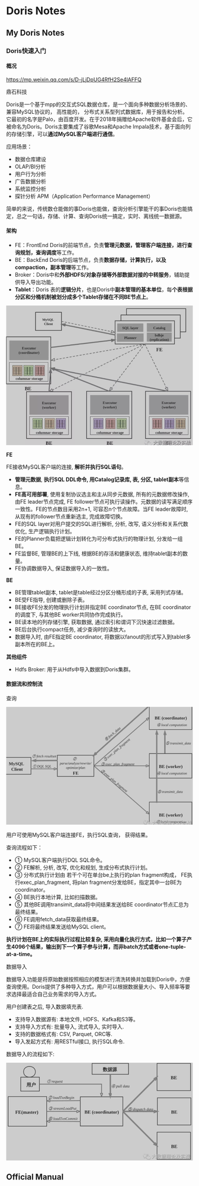 # Doris Notes

## My Doris Notes

### Doris快速入门

#### 概况

https://mp.weixin.qq.com/s/D-jLjDpUG4RfH2Se4lAFFQ

鼎石科技

Doris是一个基于mpp的交互式SQL数据仓库，是一个面向多种数据分析场景的、 兼容MySQL协议的， 高性能的， 分布式关系型列式数据库，用于报告和分析。它最初的名字是Palo，由百度开发。在于2018年捐赠给Apache软件基金会后，它被命名为Doris。Doris主要集成了谷歌Mesa和Apache Impala技术，基于面向列的存储引擎，可以**通过MySQL客户端进行通信**。

应用场景：

- 数据仓库建设
- OLAP/BI分析
- 用户行为分析
- 广告数据分析
- 系统监控分析
- 探针分析 APM（Application Performance Management）

简单的来说，传统数仓能做的事Doris也能做，查询分析引擎能干的事Doris也能搞定，总之一句话，存储、计算、查询Doris统一搞定，实时、离线统一数据源。

#### 架构

- FE：FrontEnd Doris的前端节点，负责**管理元数据，管理客户端连接，进行查询规划，查询调度**等工作。
- BE：BackEnd Doris的后端节点，负责**数据存储，计算执行，以及compaction，副本管理**等工作。
- Broker：Doris中和**外部HDFS/对象存储等外部数据对接的中转服务**，辅助提供导入导出功能。
- **Tablet**：Doris 表的**逻辑分片**，也是Doris中**副本管理的基本单位**，每**个表根据分区和分桶机制被划分成多个Tablet存储在不同BE节点上**。

**![image-20211114230245464](DorisNotes.assets/image-20211114230245464.png)**

**FE**

FE接收MySQL客户端的连接, **解析并执行SQL语句**。

- **管理元数据**, **执行SQL DDL命令, 用Catalog记录库, 表, 分区, tablet副本**等信息。
- **FE高可用部署**, 使用复制协议选主和主从同步元数据, 所有的元数据修改操作, 由FE leader节点完成, FE follower节点可执行读操作。元数据的读写满足顺序一致性。FE的节点数目采用2n+1, 可容忍n个节点故障。当FE leader故障时, 从现有的follower节点重新选主, 完成故障切换。
- FE的SQL layer对用户提交的SQL进行解析, 分析, 改写, 语义分析和关系代数优化, 生产逻辑执行计划。
- FE的Planner负载把逻辑计划转化为可分布式执行的物理计划, 分发给一组BE。
- FE监督BE, 管理BE的上下线, 根据BE的存活和健康状态, 维持tablet副本的数量。
- FE协调数据导入, 保证数据导入的一致性。

**BE**

- BE管理tablet副本, tablet是table经过分区分桶形成的子表, 采用列式存储。
- BE受FE指导, 创建或删除子表。
- BE接收FE分发的物理执行计划并指定BE coordinator节点, 在BE coordinator的调度下, 与其他BE worker共同协作完成执行。
- BE读本地的列存储引擎, 获取数据, 通过索引和谓词下沉快速过滤数据。
- BE后台执行compact任务, 减少查询时的读放大。
- 数据导入时, 由FE指定BE coordinator, 将数据以fanout的形式写入到tablet多副本所在的BE上。

**其他组件**

- Hdfs Broker: 用于从Hdfs中导入数据到Doris集群。

#### 数据流和控制流

查询

![image-20211114232038315](DorisNotes.assets/image-20211114232038315.png)

用户可使用MySQL客户端连接FE，执行SQL查询， 获得结果。

查询流程如下：

- ① MySQL客户端执行DQL SQL命令。
- ② FE解析, 分析, 改写, 优化和规划, 生成分布式执行计划。
- ③ 分布式执行计划由 若干个可在单台be上执行的plan fragment构成， FE执行exec_plan_fragment, 将plan fragment分发给BE，指定其中一台BE为coordinator。
- ④ BE执行本地计算, 比如扫描数据。
- ⑤ 其他BE调用transimit_data将中间结果发送给BE coordinator节点汇总为最终结果。
- ⑥ FE调用fetch_data获取最终结果。
- ⑦ FE将最终结果发送给MySQL client。

**执行计划在BE上的实际执行过程比较复杂, 采用向量化执行方式，比如一个算子产生4096个结果，输出到下一个算子参与计算，而非batch方式或者one-tuple-at-a-time。**



数据导入

数据导入功能是将原始数据按照相应的模型进行清洗转换并加载到Doris中，方便查询使用。Doris提供了多种导入方式，用户可以根据数据量大小、导入频率等要求选择最适合自己业务需求的导入方式。

用户创建表之后, 导入数据填充表.

- 支持导入数据源有: 本地文件, HDFS、Kafka和S3等。
- 支持导入方式有: 批量导入, 流式导入, 实时导入.
- 支持的数据格式有: CSV, Parquet, ORC等.
- 导入发起方式有: 用RESTful接口, 执行SQL命令.



数据导入的流程如下:

![image-20211114232311452](DorisNotes.assets/image-20211114232311452.png)

















## Official Manual




